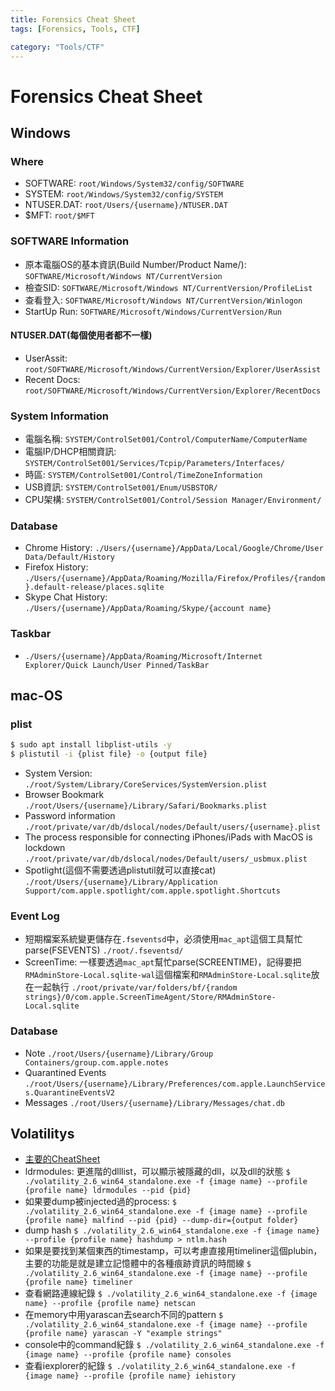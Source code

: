 ```yaml
---
title: Forensics Cheat Sheet
tags: [Forensics, Tools, CTF]

category: "Tools/CTF"
---
```


# Forensics Cheat Sheet
## Windows
### Where
* SOFTWARE: `root/Windows/System32/config/SOFTWARE`
* SYSTEM: `root/Windows/System32/config/SYSTEM`
* NTUSER.DAT: `root/Users/{username}/NTUSER.DAT`
* \$MFT: `root/$MFT`

### SOFTWARE Information
* 原本電腦OS的基本資訊(Build Number/Product Name/):
    `SOFTWARE/Microsoft/Windows NT/CurrentVersion`
* 檢查SID:
    `SOFTWARE/Microsoft/Windows NT/CurrentVersion/ProfileList`
* 查看登入:
    `SOFTWARE/Microsoft/Windows NT/CurrentVersion/Winlogon`
* StartUp Run:
    `SOFTWARE/Microsoft/Windows/CurrentVersion/Run`
#### NTUSER.DAT(每個使用者都不一樣)
* UserAssit:
    `root/SOFTWARE/Microsoft/Windows/CurrentVersion/Explorer/UserAssist`
* Recent Docs:
    `root/SOFTWARE/Microsoft/Windows/CurrentVersion/Explorer/RecentDocs`
### System Information
* 電腦名稱:
    `SYSTEM/ControlSet001/Control/ComputerName/ComputerName`
* 電腦IP/DHCP相關資訊:
    `SYSTEM/ControlSet001/Services/Tcpip/Parameters/Interfaces/`
* 時區:
    `SYSTEM/ControlSet001/Control/TimeZoneInformation`
* USB資訊:
    `SYSTEM/ControlSet001/Enum/USBSTOR/`
* CPU架構:
    `SYSTEM/ControlSet001/Control/Session Manager/Environment/`


### Database
* Chrome History:
    `./Users/{username}/AppData/Local/Google/Chrome/User Data/Default/History`
* Firefox History:
    `./Users/{username}/AppData/Roaming/Mozilla/Firefox/Profiles/{random}.default-release/places.sqlite`
* Skype Chat History:
    `./Users/{username}/AppData/Roaming/Skype/{account name}`
    
### Taskbar
* `./Users/{username}/AppData/Roaming/Microsoft/Internet Explorer/Quick Launch/User Pinned/TaskBar`


## mac-OS
### plist
```bash
$ sudo apt install libplist-utils -y
$ plistutil -i {plist file} -o {output file}
```
* System Version:
    `./root/System/Library/CoreServices/SystemVersion.plist`
* Browser Bookmark
    `./root/Users/{username}/Library/Safari/Bookmarks.plist`
* Password information
    `./root/private/var/db/dslocal/nodes/Default/users/{username}.plist`
* The process responsible for connecting iPhones/iPads with MacOS is lockdown
    `./root/private/var/db/dslocal/nodes/Default/users/_usbmux.plist`
* Spotlight(這個不需要透過plistutil就可以直接cat)
    `./root/Users/{username}/Library/Application Support/com.apple.spotlight/com.apple.spotlight.Shortcuts`
### Event Log
* 短期檔案系統變更儲存在`.fseventsd`中，必須使用`mac_apt`這個工具幫忙parse(FSEVENTS)
    `./root/.fseventsd/`
* ScreenTime: 一樣要透過`mac_apt`幫忙parse(SCREENTIME)，記得要把`RMAdminStore-Local.sqlite-wal`這個檔案和`RMAdminStore-Local.sqlite`放在一起執行
    `./root/private/var/folders/bf/{random strings}/0/com.apple.ScreenTimeAgent/Store/RMAdminStore-Local.sqlite`
### Database
* Note
    `./root/Users/{username}/Library/Group Containers/group.com.apple.notes`
* Quarantined Events
    `./root/Users/{username}/Library/Preferences/com.apple.LaunchServices.QuarantineEventsV2`
* Messages
    `./root/Users/{username}/Library/Messages/chat.db`
    
## Volatilitys
* [主要的CheatSheet](https://hackmd.io/@TuX-/BymMpKd0s)
* ldrmodules: 更進階的dlllist，可以顯示被隱藏的dll，以及dll的狀態
    `$ ./volatility_2.6_win64_standalone.exe -f {image name} --profile {profile name} ldrmodules --pid {pid}`
* 如果要dump被injected過的process:
    `$ ./volatility_2.6_win64_standalone.exe -f {image name} --profile {profile name} malfind --pid {pid} --dump-dir={output folder}`
* dump hash
    `$ ./volatility_2.6_win64_standalone.exe -f {image name} --profile {profile name} hashdump > ntlm.hash`
* 如果是要找到某個東西的timestamp，可以考慮直接用timeliner這個plubin，主要的功能是就是建立記憶體中的各種痕跡資訊的時間線
    `$ ./volatility_2.6_win64_standalone.exe -f {image name} --profile {profile name} timeliner `
* 查看網路連線紀錄
    `$ ./volatility_2.6_win64_standalone.exe -f {image name} --profile {profile name} netscan`
* 在memory中用yarascan去search不同的pattern
    `$ ./volatility_2.6_win64_standalone.exe -f {image name} --profile {profile name} yarascan -Y "example strings"`
* console中的command紀錄
    `$ ./volatility_2.6_win64_standalone.exe -f {image name} --profile {profile name} consoles`
* 查看iexplorer的紀錄
    `$ ./volatility_2.6_win64_standalone.exe -f {image name} --profile {profile name} iehistory`